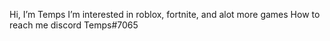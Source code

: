 Hi, I’m Temps
I’m interested in roblox, fortnite, and alot more games
How to reach me discord Temps#7065

<!---
Jokezjokerz/Jokezjokerz is a ✨ special ✨ repository because its `README.md` (this file) appears on your GitHub profile.
You can click the Preview link to take a look at your changes.
--->
